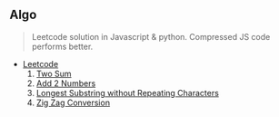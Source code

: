 ## Algo

> Leetcode solution in Javascript & python. 
> Compressed JS code performs better. 

* [Leetcode](https://leetcode.com)
  1. [Two Sum](/algotwosum.md)
  1. [Add 2 Numbers](/add2numbers.md)
  1. [Longest Substring without Repeating Characters](/longest-substring-without-repeating-characters.md)
  1. [Zig Zag Conversion](/algozigzagconversion.md)



